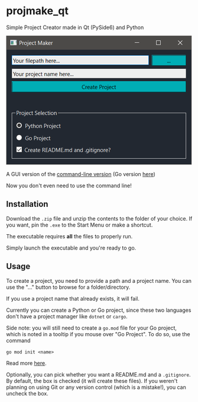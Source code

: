 # projmake_qt
Simple Project Creator made in Qt (PySide6) and Python

![img](proj_image.png)

A GUI version of the [command-line version](../../../../oliverchen415/pyproj) (Go version [here](../../../../oliverchen415/go_pyproj))

Now you don't even need to use the command line!

## Installation

Download the `.zip` file and unzip the contents to the folder of your choice. If you want, pin the `.exe` to the Start Menu or make a shortcut.

The executable requires **all** the files to properly run. 

Simply launch the executable and you're ready to go.

## Usage

To create a project, you need to provide a path and a project name. You can use the "..." button to browse for a folder/directory.

If you use a project name that already exists, it will fail.

Currently you can create a Python or Go project, since these two languages don't have a project manager like `dotnet` or `cargo`. 

Side note: you will still need to create a `go.mod` file for your Go project, which is noted in a tooltip if you mouse over "Go Project". To do so, use the command
```
go mod init <name>
```
Read more [here](https://blog.golang.org/using-go-modules).

Optionally, you can pick whether you want a README.md and a `.gitignore`. By default, the box is checked (it will create these files).
If you weren't planning on using Git or any version control (which is a mistake!), you can uncheck the box.

